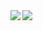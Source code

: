 <a href="https://github.com/anuraghazra/github-readme-stats">
  <img align="left" src="https://github-readme-stats.vercel.app/api?username=felixjchen&count_private=true&hide_border=false&hide_rank=true" />
</a>  

<a href="https://github.com/anuraghazra/github-readme-stats">
  <img align="left" src="https://github-readme-stats.vercel.app/api/top-langs/?username=felixjchen&layout=compact&langs_count=8&hide_border=false" />
</a>  
